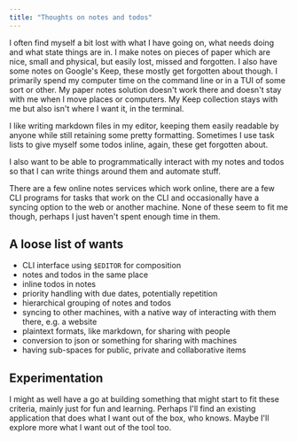 ```yaml
---
title: "Thoughts on notes and todos"
---
```


I often find myself a bit lost with what I have going on, what needs doing and
what state things are in. I make notes on pieces of paper which are nice, small
and physical, but easily lost, missed and forgotten. I also have some notes on
Google's Keep, these mostly get forgotten about though. I primarily spend my
computer time on the command line or in a TUI of some sort or other. My paper
notes solution doesn't work there and doesn't stay with me when I move places
or computers. My Keep collection stays with me but also isn't where I want it,
in the terminal.

I like writing markdown files in my editor, keeping them easily readable by
anyone while still retaining some pretty formatting. Sometimes I use task lists
to give myself some todos inline, again, these get forgotten about.

I also want to be able to programmatically interact with my notes and todos so
that I can write things around them and automate stuff.

There are a few online notes services which work online, there are a few CLI
programs for tasks that work on the CLI and occasionally have a syncing option
to the web or another machine. None of these seem to fit me though, perhaps I
just haven't spent enough time in them.

## A loose list of wants

- CLI interface using `$EDITOR` for composition
- notes and todos in the same place
- inline todos in notes
- priority handling with due dates, potentially repetition
- hierarchical grouping of notes and todos
- syncing to other machines, with a native way of interacting with them there,
  e.g. a website
- plaintext formats, like markdown, for sharing with people
- conversion to json or something for sharing with machines
- having sub-spaces for public, private and collaborative items

## Experimentation

I might as well have a go at building something that might start to fit these
criteria, mainly just for fun and learning. Perhaps I'll find an existing
application that does what I want out of the box, who knows. Maybe I'll explore
more what I want out of the tool too.
